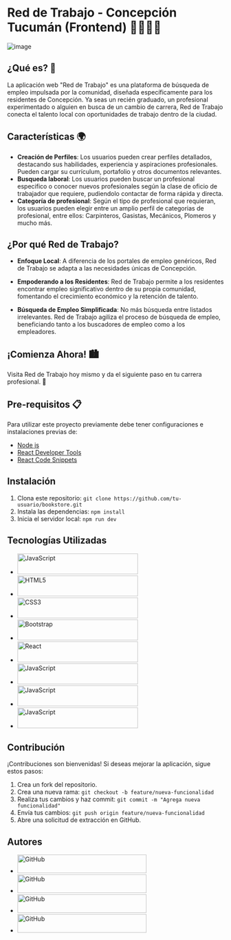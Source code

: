 # Red de Trabajo - Concepción Tucumán (Frontend) 👷‍♂️👷‍♀️
![image](https://github.com/Nicholas027/ProyectoMuni-RC-Frontend/assets/95541436/34817533-3937-494a-bf9d-4a6f8363211d)

## ¿Qué es? 🤔

La aplicación web "Red de Trabajo" es una plataforma de búsqueda de empleo impulsada por la comunidad, diseñada específicamente para los residentes de Concepción. Ya seas un recién graduado, un profesional experimentado o alguien en busca de un cambio de carrera, Red de Trabajo conecta el talento local con oportunidades de trabajo dentro de la ciudad.

## Características 🌍

- **Creación de Perfiles**: Los usuarios pueden crear perfiles detallados, destacando sus habilidades, experiencia y aspiraciones profesionales. Pueden cargar su currículum, portafolio y otros documentos relevantes.
- **Busqueda laboral**: Los usuarios pueden buscar un profesional especifico o conocer nuevos profesionales según la clase de oficio de trabajador que requiere, pudiendolo contactar de forma rápida y directa.
- **Categoría de profesional**: Según el tipo de profesional que requieran, los usuarios pueden elegir entre un amplio perfil de categorias de profesional, entre ellos: Carpinteros, Gasistas, Mecánicos, Plomeros y mucho más.
                      
## ¿Por qué Red de Trabajo?

- **Enfoque Local**: A diferencia de los portales de empleo genéricos, Red de Trabajo se adapta a las necesidades únicas de Concepción.

- **Empoderando a los Residentes**: Red de Trabajo permite a los residentes encontrar empleo significativo dentro de su propia comunidad, fomentando el crecimiento económico y la retención de talento.

- **Búsqueda de Empleo Simplificada**: No más búsqueda entre listados irrelevantes. Red de Trabajo agiliza el proceso de búsqueda de empleo, beneficiando tanto a los buscadores de empleo como a los empleadores.

## ¡Comienza Ahora! 🏙

Visita Red de Trabajo hoy mismo y da el siguiente paso en tu carrera profesional. 🚀

## Pre-requisitos 📋

Para utilizar este proyecto previamente debe tener configuraciones e instalaciones previas de:

- [Node js](https://nodejs.org/es)
- [React Developer Tools]( https://chrome.google.com/webstore/detail/react-developer-tools/fmkadmapgofadopljbjfkapdkoienihi?hl=es)
- [React Code Snippets](https://marketplace.visualstudio.com/items?itemName=xabikos.ReactSnippets)

## Instalación

1. Clona este repositorio: `git clone https://github.com/tu-usuario/bookstore.git`
2. Instala las dependencias: `npm install`
3. Inicia el servidor local: `npm run dev`

## Tecnologías Utilizadas

<ul>
  <li>
    <img src="https://img.shields.io/badge/JavaScript-323330?style=for-the-badge&logo=javascript&logoColor=F7DF1E" alt="JavaScript" width="280" height="48">
  </li>
  <li>
    <img src="https://img.shields.io/badge/HTML5-E34F26?style=for-the-badge&logo=html5&logoColor=white" alt="HTML5" width="280" height="48">
  </li>
  <li>
    <img src="https://img.shields.io/badge/CSS3-1572B6?style=for-the-badge&logo=css3&logoColor=white" alt="CSS3" width="280" height="48">
  </li>
  <li>
    <img src="https://img.shields.io/badge/Bootstrap-563D7C?style=for-the-badge&logo=bootstrap&logoColor=white" alt="Bootstrap" width="280" height="48">
  </li>
  <li>
    <img src="https://img.shields.io/badge/-ReactJs-61DAFB?logo=react&logoColor=white&style=for-the-badge" alt="React" width="280" height="48">
  </li>
    <li>
    <img src="https://img.shields.io/badge/react_router_dom-CA4245?style=for-the-badge&logo=reactrouter&logoColor=white" alt="JavaScript" width="280" height="48">
  </li>  
  <li>
    <img src="https://img.shields.io/badge/ReactHook_Form-EC5990?style=for-the-badge&logo=reacthookform&logoColor=white" alt="JavaScript" width="280" height="48">
  </li>
  <li>
    <img src="https://img.shields.io/badge/React_Bootstrap-61DAFB?style=for-the-badge&logo=bootstrap&logoColor=white" alt="JavaScript" width="280" height="48">
  </li>
</ul>

## Contribución

¡Contribuciones son bienvenidas! Si deseas mejorar la aplicación, sigue estos pasos:

1. Crea un fork del repositorio.
2. Crea una nueva rama: `git checkout -b feature/nueva-funcionalidad`
3. Realiza tus cambios y haz commit: `git commit -m "Agrega nueva funcionalidad"`
4. Envía tus cambios: `git push origin feature/nueva-funcionalidad`
5. Abre una solicitud de extracción en GitHub.

## Autores

<ul>
  <li>
    <a href="https://github.com/nicholas027">
      <img src="https://img.shields.io/badge/Nicolas Saavedra-100000?style=for-the-badge&logo=github&logoColor=white" alt="GitHub" width="300" height="43">
    </a>
  </li>
  <li>
    <a href="https://github.com/andressantamarina">
      <img src="https://img.shields.io/badge/Andres Santamarina-100000?style=for-the-badge&logo=github&logoColor=white" alt="GitHub" width="300" height="43">
    </a>
  </li>
  <li>
    <a href="https://github.com/mauroarms">
      <img src="https://img.shields.io/badge/Mauro Nahuel Armas-100000?style=for-the-badge&logo=github&logoColor=white" alt="GitHub" width="300" height="43">
    </a>
  </li>
  <li>
    <a href="https://github.com/alejoh12">
      <img src="https://img.shields.io/badge/Facundo Alejo Herrera-100000?style=for-the-badge&logo=github&logoColor=white" alt="GitHub" width="300" height="43">
    </a>
  </li>
</ul>

